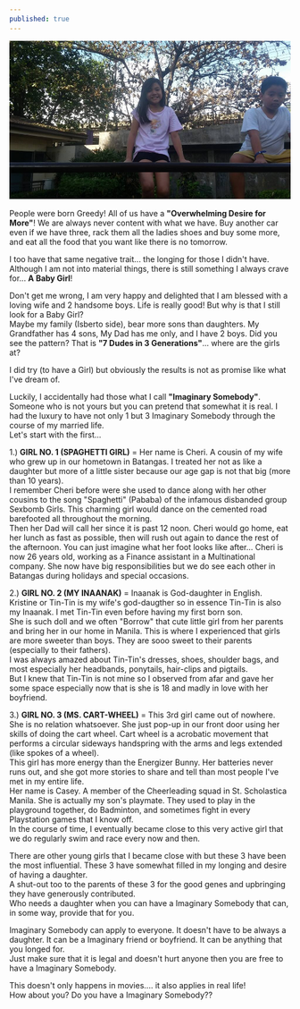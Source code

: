 ```yaml
---
published: true
---
```

![Imaginary Somebody](/images/Casey.jpg)

People were born Greedy! All of us have a **"Overwhelming Desire for More"**! We are always never content with what we have. Buy another car even if we have three, rack them all the ladies shoes and buy some more, and eat all the food that you want like there is no tomorrow.

I too have that same negative trait... the longing for those I didn't have. Although I am not into material things, there is still something I always crave for... **A Baby Girl**! 

Don't get me wrong, I am very happy and delighted that I am blessed with a loving wife and 2 handsome boys. Life is really good! But why is that I still look for a Baby Girl?   
Maybe my family (Isberto side), bear more sons than daughters. My Grandfather has 4 sons, My Dad has me only, and I have 2 boys. Did you see the pattern? That is **"7 Dudes in 3 Generations"**... where are the girls at?

I did try (to have a Girl) but obviously the results is not as promise like what I've dream of.

Luckily, I accidentally had those what I call **"Imaginary Somebody"**. Someone who is not yours but you can pretend that somewhat it is real. I had the luxury to have not only 1 but 3 Imaginary Somebody through the course of my married life.   
Let's start with the first...

1.) **GIRL NO. 1 (SPAGHETTI GIRL)** = Her name is Cheri. A cousin of my wife who grew up in our hometown in Batangas. I treated her not as like a daughter but more of a little sister because our age gap is not that big (more than 10 years).   
I remember Cheri before were she used to dance along with her other cousins to the song "Spaghetti" (Pababa) of the infamous disbanded group Sexbomb Girls. This charming girl would dance on the cemented road barefooted all throughout the morning.   
Then her Dad will call her since it is past 12 noon. Cheri would go home, eat her lunch as fast as possible, then will rush out again to dance the rest of the afternoon.
You can just imagine what her foot looks like after...
Cheri is now 26 years old, working as a Finance assistant in a Multinational company. She now have big responsibilities but we do see each other in Batangas during holidays and special occasions.

2.) **GIRL NO. 2 (MY INAANAK)** = Inaanak is God-daughter in English. Kristine or Tin-Tin is my wife's god-daugther so in essence Tin-Tin is also my Inaanak. I met Tin-Tin even before having my first born son.   
She is such doll and we often "Borrow" that cute little girl from her parents and bring her in our home in Manila. This is where I experienced that girls are more sweeter than boys. They are sooo sweet to their parents (especially to their fathers).   
I was always amazed about Tin-Tin's dresses, shoes, shoulder bags, and most especially her headbands, ponytails, hair-clips and pigtails.   
But I knew that Tin-Tin is not mine so I observed from afar and gave her some space especially now that is she is 18 and madly in love with her boyfriend. 

3.) **GIRL NO. 3 (MS. CART-WHEEL)** =  This 3rd girl came out of nowhere. She is no relation whatsoever. She just pop-up in our front door using her skills of doing the cart wheel. Cart wheel is a acrobatic movement that performs a circular sideways handspring with the arms and legs extended (like spokes of a wheel).   
This girl has more energy than the Energizer Bunny. Her batteries never runs out, and she got more stories to share and tell than most people I've met in my entire life.   
Her name is Casey. A member of the Cheerleading squad in St. Scholastica Manila. She is actually my son's playmate. They used to play in the playground together, do Badminton, and sometimes fight in every Playstation games that I know off.   
In the course of time, I eventually became close to this very active girl that we do regularly swim and race every now and then. 


There are other young girls that I became close with but these 3 have been the most influential. These 3 have somewhat filled in my longing and desire of having a daughter.   
A shut-out too to the parents of these 3 for the good genes and upbringing they have generously contributed.   
Who needs a daughter when you can have a Imaginary Somebody that can, in some way, provide that for you.

Imaginary Somebody can apply to everyone. It doesn't have to be always a daughter. It can be a Imaginary friend or boyfriend. It can be anything that you longed for.   
Just make sure that it is legal and doesn't hurt anyone then you are free to have a Imaginary Somebody.

This doesn't only happens in movies.... it also applies in real life!   
How about you? Do you have a Imaginary Somebody??

